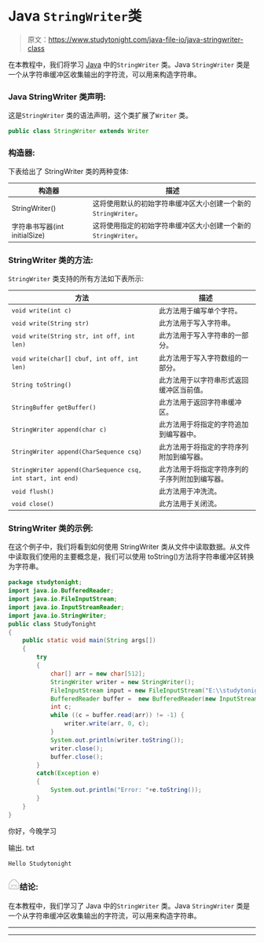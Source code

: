 # Java `StringWriter`类

> 原文：<https://www.studytonight.com/java-file-io/java-stringwriter-class>

在本教程中，我们将学习 [Java](https://www.studytonight.com/java/) 中的`StringWriter` 类。Java `StringWriter` 类是一个从字符串缓冲区收集输出的字符流，可以用来构造字符串。

### Java StringWriter 类声明:

这是`StringWriter` 类的语法声明，这个类扩展了`Writer` 类。

```java
public class StringWriter extends Writer 
```

### 构造器:

下表给出了 StringWriter 类的两种变体:

| 构造器 | 描述 |
| --- | --- |
| StringWriter() | 这将使用默认的初始字符串缓冲区大小创建一个新的`StringWriter`。 |
| 字符串书写器(int initialSize) | 这将使用指定的初始字符串缓冲区大小创建一个新的`StringWriter`。 |

### StringWriter 类的方法:

`StringWriter` 类支持的所有方法如下表所示:

| 方法 | 描述 |
| --- | --- |
| `void write(int c)` | 此方法用于编写单个字符。 |
| `void write(String str)` | 此方法用于写入字符串。 |
| `void write(String str, int off, int len)` | 此方法用于写入字符串的一部分。 |
| `void write(char[] cbuf, int off, int len)` | 此方法用于写入字符数组的一部分。 |
| `String toString()` | 此方法用于以字符串形式返回缓冲区当前值。 |
| `StringBuffer getBuffer()` | 此方法用于返回字符串缓冲区。 |
| `StringWriter append(char c)` | 此方法用于将指定的字符追加到编写器中。 |
| `StringWriter append(CharSequence csq)` | 此方法用于将指定的字符序列附加到编写器。 |
| `StringWriter append(CharSequence csq, int start, int end)` | 此方法用于将指定字符序列的子序列附加到编写器。 |
| `void flush()` | 此方法用于冲洗流。 |
| `void close()` | 此方法用于关闭流。 |

### StringWriter 类的示例:

在这个例子中，我们将看到如何使用 StringWriter 类从文件中读取数据。从文件中读取我们使用的主要概念是，我们可以使用 toString()方法将字符串缓冲区转换为字符串。

```java
package studytonight;
import java.io.BufferedReader;
import java.io.FileInputStream;
import java.io.InputStreamReader;
import java.io.StringWriter;
public class StudyTonight 
{
	public static void main(String args[])
	{
		try
		{
			char[] arr = new char[512];  
			StringWriter writer = new StringWriter();  
			FileInputStream input = new FileInputStream("E:\\studytonight\\output.txt");    
			BufferedReader buffer =  new BufferedReader(new InputStreamReader(input, "UTF-8"));    
			int c;  
			while ((c = buffer.read(arr)) != -1) {  
				writer.write(arr, 0, c);  
			}  
			System.out.println(writer.toString());        
			writer.close();  
			buffer.close();  
		}
		catch(Exception e)
		{
			System.out.println("Error: "+e.toString());
		}
	}
} 
```

你好，今晚学习

输出. txt

```java
Hello Studytonight
```

### ![mail](img/6ad6846af98aad278a954670e0e6f06b.png "mail")结论:

在本教程中，我们学习了 Java 中的`StringWriter` 类。Java `StringWriter` 类是一个从字符串缓冲区收集输出的字符流，可以用来构造字符串。

* * *

* * *